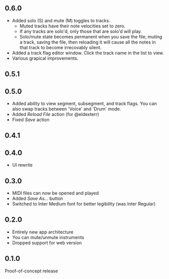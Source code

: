 ## 0.6.0

- Added solo (S) and mute (M) toggles to tracks.
    - Muted tracks have their note velocities set to zero.
    - If any tracks are solo'd, only those that are solo'd will play.
    - Solo/mute state becomes permanent when you save the file; muting a track, saving the file, then reloading it will cause all the notes in that track to become irrecovably silent.
- Added a track flag editor window. Click the track name in the list to view.
- Various grapical improvements.

## 0.5.1

## 0.5.0

- Added ability to view segment, subsegment, and track flags. You can also swap tracks between 'Voice' and 'Drum' mode.
- Added _Reload File_ action (for @eldexterr)
- Fixed _Save_ action

## 0.4.1

## 0.4.0

- UI rewrite

## 0.3.0

- MIDI files can now be opened and played
- Added _Save As..._ button
- Switched to Inter Medium font for better legibility (was Inter Regular)

## 0.2.0

- Entirely new app architecture
- You can mute/unmute instruments
- Dropped support for web version

## 0.1.0

Proof-of-concept release
